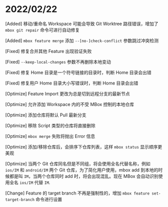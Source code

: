 # 2022/02/22

[Added] 移动/重命名 Workspace 可能会导致 Git Worktree 路径错误，增加了 `mbox git repair` 命令可进行自动修复

[Added] `mbox feature merge` 添加 `--[no-]check-conflict` 参数跳过冲突检测

[Fixed] 修复合并其他 Feature 出现验证失败

[Fixed] `--keep-local-changes` 参数不再删除本地变动

[Fixed] 修复 Home 目录是一个符号链接的目录时，判断 Home 目录会出错

[Fixed] 修复用户 Home 目录大小写错误时，判断 Home 目录会出错

[Optimize] Feature Import 更改为总是切到远程分支的最新节点

[Optimize] 允许添加 Workspace 内的不受 MBox 控制的本地仓库

[Optimize] 添加仓库将默认 Pull 最新分支

[Optimize] 移除 Script 类型的仓库将直接删除

[Optimize] `mbox merge` 失败将抛出 Error 信息

[Optimize] 添加/移除仓库后，会排序下仓库列表，这样 `mbox status` 显示顺序更美观

[Optimize] 当两个 Git 仓库同名但是不同组，将会使用全名代替名称，例如 `ios/IM` 和 `android/IM` 两个 Git 仓库，为了简化用户使用，mbox add 到本地的时候都是叫 `IM`，当两个仓库同时 add 时，将会出现混乱。现在 MBox 会自动识别使用全名 `ios/IM` 代替 `IM`.

[Change] Feature 的 target branch 不再是强制性的，增加 `mbox feature set-target-branch` 命令进行设置
